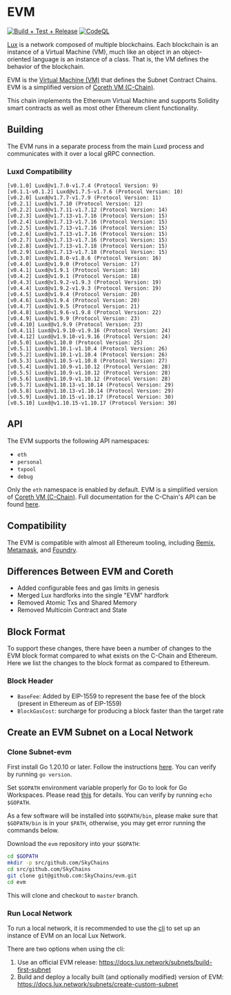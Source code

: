 # EVM

[![Build + Test + Release](https://github.com/SkyChains/evm/actions/workflows/lint-tests-release.yml/badge.svg)](https://github.com/SkyChains/evm/actions/workflows/lint-tests-release.yml)
[![CodeQL](https://github.com/SkyChains/evm/actions/workflows/codeql-analysis.yml/badge.svg)](https://github.com/SkyChains/evm/actions/workflows/codeql-analysis.yml)

[Lux](https://docs.lux.network/overview/getting-started/lux-platform) is a network composed of multiple blockchains.
Each blockchain is an instance of a Virtual Machine (VM), much like an object in an object-oriented language is an instance of a class.
That is, the VM defines the behavior of the blockchain.

EVM is the [Virtual Machine (VM)](https://docs.lux.network/learn/lux/virtual-machines) that defines the Subnet Contract Chains. EVM is a simplified version of [Coreth VM (C-Chain)](https://github.com/SkyChains/coreth).

This chain implements the Ethereum Virtual Machine and supports Solidity smart contracts as well as most other Ethereum client functionality.

## Building

The EVM runs in a separate process from the main Luxd process and communicates with it over a local gRPC connection.

### Luxd Compatibility

```text
[v0.1.0] Luxd@v1.7.0-v1.7.4 (Protocol Version: 9)
[v0.1.1-v0.1.2] Luxd@v1.7.5-v1.7.6 (Protocol Version: 10)
[v0.2.0] Luxd@v1.7.7-v1.7.9 (Protocol Version: 11)
[v0.2.1] Luxd@v1.7.10 (Protocol Version: 12)
[v0.2.2] Luxd@v1.7.11-v1.7.12 (Protocol Version: 14)
[v0.2.3] Luxd@v1.7.13-v1.7.16 (Protocol Version: 15)
[v0.2.4] Luxd@v1.7.13-v1.7.16 (Protocol Version: 15)
[v0.2.5] Luxd@v1.7.13-v1.7.16 (Protocol Version: 15)
[v0.2.6] Luxd@v1.7.13-v1.7.16 (Protocol Version: 15)
[v0.2.7] Luxd@v1.7.13-v1.7.16 (Protocol Version: 15)
[v0.2.8] Luxd@v1.7.13-v1.7.18 (Protocol Version: 15)
[v0.2.9] Luxd@v1.7.13-v1.7.18 (Protocol Version: 15)
[v0.3.0] Luxd@v1.8.0-v1.8.6 (Protocol Version: 16)
[v0.4.0] Luxd@v1.9.0 (Protocol Version: 17)
[v0.4.1] Luxd@v1.9.1 (Protocol Version: 18)
[v0.4.2] Luxd@v1.9.1 (Protocol Version: 18)
[v0.4.3] Luxd@v1.9.2-v1.9.3 (Protocol Version: 19)
[v0.4.4] Luxd@v1.9.2-v1.9.3 (Protocol Version: 19)
[v0.4.5] Luxd@v1.9.4 (Protocol Version: 20)
[v0.4.6] Luxd@v1.9.4 (Protocol Version: 20)
[v0.4.7] Luxd@v1.9.5 (Protocol Version: 21)
[v0.4.8] Luxd@v1.9.6-v1.9.8 (Protocol Version: 22)
[v0.4.9] Luxd@v1.9.9 (Protocol Version: 23)
[v0.4.10] Luxd@v1.9.9 (Protocol Version: 23)
[v0.4.11] Luxd@v1.9.10-v1.9.16 (Protocol Version: 24)
[v0.4.12] Luxd@v1.9.10-v1.9.16 (Protocol Version: 24)
[v0.5.0] Luxd@v1.10.0 (Protocol Version: 25)
[v0.5.1] Luxd@v1.10.1-v1.10.4 (Protocol Version: 26)
[v0.5.2] Luxd@v1.10.1-v1.10.4 (Protocol Version: 26)
[v0.5.3] Luxd@v1.10.5-v1.10.8 (Protocol Version: 27)
[v0.5.4] Luxd@v1.10.9-v1.10.12 (Protocol Version: 28)
[v0.5.5] Luxd@v1.10.9-v1.10.12 (Protocol Version: 28)
[v0.5.6] Luxd@v1.10.9-v1.10.12 (Protocol Version: 28)
[v0.5.7] Luxd@v1.10.13-v1.10.14 (Protocol Version: 29)
[v0.5.8] Luxd@v1.10.13-v1.10.14 (Protocol Version: 29)
[v0.5.9] Luxd@v1.10.15-v1.10.17 (Protocol Version: 30)
[v0.5.10] Luxd@v1.10.15-v1.10.17 (Protocol Version: 30)
```

## API

The EVM supports the following API namespaces:

- `eth`
- `personal`
- `txpool`
- `debug`

Only the `eth` namespace is enabled by default.
EVM is a simplified version of [Coreth VM (C-Chain)](https://github.com/SkyChains/coreth).
Full documentation for the C-Chain's API can be found [here](https://docs.lux.network/apis/node/apis/c-chain).

## Compatibility

The EVM is compatible with almost all Ethereum tooling, including [Remix](https://docs.lux.network/build/dapp/smart-contracts/remix-deploy), [Metamask](https://docs.lux.network/build/dapp/chain-settings), and [Foundry](https://docs.lux.network/build/dapp/smart-contracts/toolchains/foundry).

## Differences Between EVM and Coreth

- Added configurable fees and gas limits in genesis
- Merged Lux hardforks into the single "EVM" hardfork
- Removed Atomic Txs and Shared Memory
- Removed Multicoin Contract and State

## Block Format

To support these changes, there have been a number of changes to the EVM block format compared to what exists on the C-Chain and Ethereum. Here we list the changes to the block format as compared to Ethereum.

### Block Header

- `BaseFee`: Added by EIP-1559 to represent the base fee of the block (present in Ethereum as of EIP-1559)
- `BlockGasCost`: surcharge for producing a block faster than the target rate

## Create an EVM Subnet on a Local Network

### Clone Subnet-evm

First install Go 1.20.10 or later. Follow the instructions [here](https://go.dev/doc/install). You can verify by running `go version`.

Set `$GOPATH` environment variable properly for Go to look for Go Workspaces. Please read [this](https://go.dev/doc/code) for details. You can verify by running `echo $GOPATH`.

As a few software will be installed into `$GOPATH/bin`, please make sure that `$GOPATH/bin` is in your `$PATH`, otherwise, you may get error running the commands below.

Download the `evm` repository into your `$GOPATH`:

```sh
cd $GOPATH
mkdir -p src/github.com/SkyChains
cd src/github.com/SkyChains
git clone git@github.com:SkyChains/evm.git
cd evm
```

This will clone and checkout to `master` branch.

### Run Local Network

To run a local network, it is recommended to use the [cli](https://github.com/SkyChains/cli#cli) to set up an instance of EVM on an local Lux Network.

There are two options when using the cli:

1. Use an official EVM release: https://docs.lux.network/subnets/build-first-subnet
2. Build and deploy a locally built (and optionally modified) version of EVM: https://docs.lux.network/subnets/create-custom-subnet
